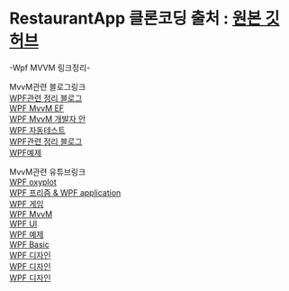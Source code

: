 # RestaurantApp 클론코딩 출처 : [원본 깃허브](https://github.com/VitaliiVoitovych/RestaurantAppWpf)

-Wpf MVVM 링크정리-

MvvM관련 블로그링크
<br>[WPF관련 정리 블로그](https://arong.info/List/List/WPF?id=0)
<br>[WPF MvvM EF](https://dotnetgenetics.blogspot.com/2021/02/wpf-crud-with-datagrid-mvvm-entity.html)
<br>[WPF MvvM 개발자 안](https://kaki104.tistory.com/830)
<br>[WPF 자동테스트](https://racer42.tistory.com/150)
<br>[WPF관련 정리 블로그](https://yeko90.tistory.com/category/c%23/wpf?page=1)
<br>[WPF예제](https://www.technical-recipes.com/category/c-net-2/)

MvvM관련 유튜브링크
<br>[WPF oxyplot](https://www.youtube.com/@CExercises)
<br>[WPF 프리즘 & WPF application](https://www.youtube.com/@learnwithkharsh)
<br>[WPF 게임](https://www.youtube.com/@TheDanderle)
<br>[WPF MvvM](https://www.youtube.com/@Kitokeboo)
<br>[WPF UI](https://www.youtube.com/@CSharpCodeAcademy)
<br>[WPF 예제](https://www.youtube.com/@werecodingdotnet)
<br>[WPF Basic](https://www.youtube.com/@CodeSynergy)
<br>[WPF 디자인](https://www.youtube.com/@CSharpDesignPro)
<br>[WPF 디자인](https://www.youtube.com/@WpfUI)
<br>[WPF 디자인](https://www.youtube.com/@_buffer)

